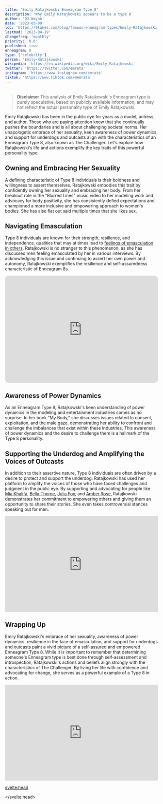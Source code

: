 ```yaml
---
title: 'Emily Ratajkowski Enneagram Type 8'
description: 'Why Emily Ratajkowski appears to be a type 8'
author: 'DJ Wayne'
date: '2023-03-09'
loc: 'https://9takes.com/blog/famous-enneagram-types/Emily-Ratajkowski'
lastmod: '2023-04-19'
changefreq: 'monthly'
priority: '0.6'
published: true
enneagram: 8
type: ['celebrity']
person: 'Emily-Ratajkowski'
wikipedia: 'https://en.wikipedia.org/wiki/Emily_Ratajkowski'
twitter: 'https://twitter.com/emrata'
instagram: 'https://www.instagram.com/emrata'
tiktok: 'https://www.tiktok.com/@emrata'
---
```


<script>
	import  PopCard  from "../../../lib/components/atoms/PopCard.svelte";
</script>
<div
	style="display: flex;
    justify-content: center;
    margin: 1rem 0;
	"
>
	<PopCard
		image={`/types/8s/${'Emily-Ratajkowski'}.webp`}
		showIcon={false}
		displayText="Emily Ratajkowski"
		subtext=""
	/>
</div>

> **Disclaimer** This analysis of Emily Ratajkowski's Enneagram type is purely speculative, based on publicly available information, and may not reflect the actual personality type of Emily Ratajkowski.

<p class="firstLetter">Emily Ratajkowski has been in the public eye for years as a model, actress, and author. Those who are paying attention know that she continually pushes the boundaries and is all about challenging societal norms. Her unapologetic embrace of her sexuality, keen awareness of power dynamics, and support for underdogs and outcasts align with the characteristics of an Enneagram Type 8, also known as The Challenger. Let's explore how Ratajkowski's life and actions exemplify the key traits of this powerful personality type.</p>

## Owning and Embracing Her Sexuality

A defining characteristic of Type 8 individuals is their boldness and willingness to assert themselves. Ratajkowski embodies this trait by confidently owning her sexuality and embracing her body. From her breakout role in the "Blurred Lines" music video to her modeling work and advocacy for body positivity, she has consistently defied expectations and championed a more inclusive and empowering approach to women's bodies. She has also flat out said multiple times that she likes sex.

## Navigating Emasculation

Type 8 individuals are known for their strength, resilience, and independence, qualities that may at times lead to [feelings of emasculation in others](https://www.laineygossip.com/emily-ratajkowski-on-money-power-men-being-emasculated-by-confident-successful-women/73298). Ratajkowski is no stranger to this phenomenon, as she has discussed men feeling emasculated by her in various interviews. By acknowledging this issue and continuing to assert her own power and autonomy, Ratajkowski exemplifies the resilience and self-assuredness characteristic of Enneagram 8s.

<div style="display:flex; align-items: center; justify-content: center;">
<iframe style="border-radius:12px" src="https://open.spotify.com/embed/episode/3mh8E7aq3LpvyDmieHJHaR?utm_source=generator&t=2470543" title="Emily Ratajkowski talking about men feeling emasculated" width="100%" height="352" frameBorder="0" allowfullscreen="" allow="autoplay; clipboard-write; encrypted-media; fullscreen; picture-in-picture" loading="lazy"></iframe>
</div>

<!-- <iframe width="560" height="315" src="https://www.youtube.com/embed/imazLCAMojQ?clip=UgkxRkNXv8TeG6Je1L2Ylrx9kKjylmQPab8D&amp;clipt=EPeoBxjz4gg" title="YouTube video player" frameborder="0" allow="accelerometer; autoplay; clipboard-write; encrypted-media; gyroscope; picture-in-picture; web-share" allowfullscreen></iframe>

<iframe width="420" height="315"
src="https://youtube.com/clip/UgkxRv5kVF_HC7P0Din42aIrKdAUefVnxID8">
</iframe> -->

## Awareness of Power Dynamics

As an Enneagram Type 8, Ratajkowski's keen understanding of power dynamics in the modeling and entertainment industries comes as no surprise. In her book "My Body," she discusses issues related to consent, exploitation, and the male gaze, demonstrating her ability to confront and challenge the imbalances that exist within these industries. This awareness of power dynamics and the desire to challenge them is a hallmark of the Type 8 personality.

## Supporting the Underdog and Amplifying the Voices of Outcasts

In addition to their assertive nature, Type 8 individuals are often driven by a desire to protect and support the underdog. Ratajkowski has used her platform to amplify the voices of those who have faced challenges and judgment in the public eye. By supporting and advocating for people like [Mia Khalifa](https://www.youtube.com/watch?v=iJ-3BlGal5M&list=PLjY28yrdnk0qTW9xo517pRs6WFSw6h2xv&index=13),
[Bella Thorne](https://www.youtube.com/watch?v=rPY26QNhJ0U&list=PLjY28yrdnk0qTW9xo517pRs6WFSw6h2xv&index=10),
[Julia Fox](https://www.youtube.com/watch?v=YzHbK0tbMr0&list=PLjY28yrdnk0qTW9xo517pRs6WFSw6h2xv&index=16), and [Amber Rose](https://www.youtube.com/watch?v=YtUpsNZfhfM&list=PLjY28yrdnk0qTW9xo517pRs6WFSw6h2xv&index=4), Ratajkowski demonstrates her commitment to empowering others and giving them an opportunity to share their stories. She even takes controversial stances speaking out for men.

<div style="display:flex; align-items: center; justify-content: center;">
<iframe width="560" height="315" src="https://www.youtube.com/embed/YzHbK0tbMr0?clip=UgkxRv5kVF_HC7P0Din42aIrKdAUefVnxID8&amp;clipt=EPrHEBi72hM" title="Emily Ratajkowski talking about how men are not doing well" frameborder="0" allow="accelerometer; autoplay; clipboard-write; encrypted-media; gyroscope; picture-in-picture; web-share" allowfullscreen></iframe>
</div>

## Wrapping Up

Emily Ratajkowski's embrace of her sexuality, awareness of power dynamics, resilience in the face of emasculation, and support for underdogs and outcasts paint a vivid picture of a self-assured and empowered Enneagram Type 8. While it is important to remember that determining someone's Enneagram type is best done through self-assessment and introspection, Ratajkowski's actions and beliefs align strongly with the characteristics of The Challenger. By living her life with confidence and advocating for change, she serves as a powerful example of a Type 8 in action.

<div style="display:flex; align-items: center; justify-content: center;">
<iframe width="560" height="315" src="https://www.youtube.com/embed/imazLCAMojQ?clip=UgkxKgXTXeh070ACyd5fRX2r_XbXeNJ8E0ok&amp;clipt=EM61BxiniQk" title="Emily is a peak 8" frameborder="0" allow="accelerometer; autoplay; clipboard-write; encrypted-media; gyroscope; picture-in-picture; web-share" allowfullscreen></iframe>
</div>

<svelte:head>

<script type="application/ld+json">
  {
  "@context": "http://schema.org",
  "@type": "Article",
  "articleBody": "",
  "articleSection": "celebrity",
  "author": {
    "@type": "Person",
    "name": "DJ Wayne",
"sameAs": [
      {
        "@id": "https://www.instagram.com/djwayne3/"
      },
      {
        "@id": "https://twitter.com/djwayne3"
      }
     ]
  },
  "dateModified": {
    "@type": "Date",
    "@value": "2023-04-19"
  },
  "datePublished": {
    "@type": "Date",
    "@value": "2023-03-09"
  },
  "description": "",
  "headline": "Emily Ratajkowski Enneagram Type 8",
  "image": {
    "@type": "ImageObject",
    "height": 800,
    "url": {
      "@id": "https://9takes.com/types/8s/Emily-Ratajkowski.webp"
    },
    "width": 1200
  },
  "keywords": [
    "Emily Ratajkowski",
    "Enneagram",
    "Type 8",
    "Challenger"
  ],
  "mainEntityOfPage": {
    "@id": "https://9takes.com/blog/famous-enneagram-types/Emily-Ratajkowski",
    "@type": "WebPage"
  },
  "mentions": {
    "@type": "Person",
    "description": "Emily O'Hara Ratajkowski is an American model and actress. Born in London and raised in San Diego, Ratajkowski first appeared on the cover of the March 2012 issue of the erotic magazine treats!, which led to her appearing in two music videos – Robin Thicke’s 'Blurred Lines' (the number-one song of 2013 in several countries) and Maroon 5's 'Love Somebody'.",
    "name": "Emily Ratajkowski",
    "sameAs": [
      {
        "@id": "https://www.instagram.com/emrata/"
      },
      {
        "@id": "https://twitter.com/emrata"
      },
      {
        "@id": "https://en.wikipedia.org/wiki/Emily-Ratajkowski"
      },
      {
        "@id": "https://people.com/tag/emily-ratajkowski/"
      }
    ]
  },
  "publisher": {
    "@type": "Organization",
"sameAs": [
      {
        "@id": "https://www.instagram.com/9takesdotcom/"
      },
      {
        "@id": "https://twitter.com/9takesdotcom"
      }
     ],
    "logo": {
      "@type": "ImageObject",
      "url": {
        "@id": "https://9takes.com/brand/darkRubix.png"
      }
    },
    "name": "9takes"
  },
  "url": {
    "@id": "https://9takes.com/blog/famous-enneagram-types/Emily-Ratajkowski"
  }
}
</script>

</svelte:head>
